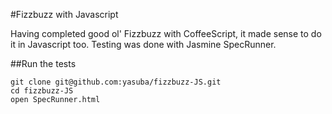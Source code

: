 #Fizzbuzz with Javascript

Having completed good ol' Fizzbuzz with CoffeeScript, it made sense to do it in Javascript too. Testing was done with Jasmine SpecRunner.

##Run the tests

    git clone git@github.com:yasuba/fizzbuzz-JS.git
    cd fizzbuzz-JS
    open SpecRunner.html
